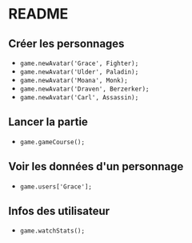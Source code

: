 # README

## Créer les personnages
- `game.newAvatar('Grace', Fighter);`
- `game.newAvatar('Ulder', Paladin);`
- `game.newAvatar('Moana', Monk);`
- `game.newAvatar('Draven', Berzerker);`
- `game.newAvatar('Carl', Assassin);`

## Lancer la partie
- `game.gameCourse();`

## Voir les données d'un personnage
- `game.users['Grace'];`

## Infos des utilisateur
- `game.watchStats();`
